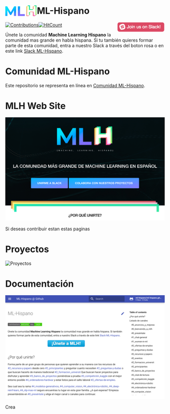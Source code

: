 # ML-Hispano <img align="left" width="100" src="docs/assets/img/mlh-logo.png">

[![Contributions](https://img.shields.io/badge/contributions-welcome-brightgreen.svg?style=flat)](https://github.com/ml-hispano/recursos-ml)[![HitCount](http://hits.dwyl.io/ml-hispano/recursos-ml.svg)](http://hits.dwyl.io/ml-hispano/recursos-ml)
[<img align="right" width="150" src="docs/assets/images/join-slack-team.png">](https://bit.ly/2Oqingj)

Únete la comunidad **Machine Learning Hispano** la comunidad mas grande en habla hispana. Si tu también quieres formar parte de esta comunidad, entra a nuestro Slack a través del boton rosa o en este link [Slack ML-Hispano](https://bit.ly/2Oqingj).

# Comunidad ML-Hispano
Este repositorio se representa en línea en [Comunidad ML-Hispano](http://machinelearninghispano.com).

# MLH Web Site

![Web MLH](/docs/assets/img/mlh-portada.jpeg)

Si deseas contribuir estan estas paginas

# Proyectos

![Proyectos]()

# Documentación

![Events](/docs/assets/img/mlh-doc.jpeg)


Crea
